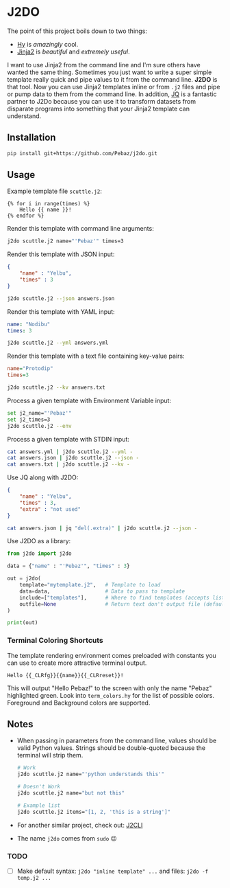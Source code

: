 # J2DO

The point of this project boils down to two things:

* [Hy](http://docs.hylang.org/en/stable/) is *amazingly* cool.
* [Jinja2](<http://jinja.pocoo.org/>) is *beautiful* and *extremely useful*.

I want to use Jinja2 from the command line and I'm sure others have wanted the same thing.  Sometimes you just want to write a super simple template really quick and pipe values to it from the command line.  **J2DO** is that tool.  Now you can use Jinja2 templates inline or from `.j2` files and pipe or pump data to them from the command line.  In addition, [JQ](<https://stedolan.github.io/jq/>) is a fantastic partner to J2Do because you can use it to transform datasets from disparate programs into something that your Jinja2 template can understand.

## Installation

```bash
pip install git+https://github.com/Pebaz/j2do.git
```

## Usage

Example template file `scuttle.j2`:

```jinja2
{% for i in range(times) %}
    Hello {{ name }}!
{% endfor %}
```

Render this template with command line arguments:

```bash
j2do scuttle.j2 name="'Pebaz'" times=3
```

Render this template with JSON input:

```json
{
    "name" : "Yelbu",
    "times" : 3
}
```

```sh
j2do scuttle.j2 --json answers.json
```

Render this template with YAML input:

```yaml
name: "Nodibu"
times: 3
```

```sh
j2do scuttle.j2 --yml answers.yml
```

Render this template with a text file containing key-value pairs:

```ini
name="Protodip"
times=3
```

```bash
j2do scuttle.j2 --kv answers.txt
```

Process a given template with Environment Variable input:

```sh
set j2_name="'Pebaz'"
set j2_times=3
j2do scuttle.j2 --env
```

Process a given template with STDIN input:

```bash
cat answers.yml | j2do scuttle.j2 --yml -
cat answers.json | j2do scuttle.j2 --json -
cat answers.txt | j2do scuttle.j2 --kv -
```

Use JQ along with J2DO:

```json
{
    "name" : "Yelbu",
    "times" : 3,
    "extra" : "not used"
}
```

```bash
cat answers.json | jq "del(.extra)" | j2do scuttle.j2 --json -
```

Use J2DO as a library:

```python
from j2do import j2do

data = {"name" : "'Pebaz'", "times" : 3}

out = j2do(
    template="mytemplate.j2",   # Template to load
    data=data,                  # Data to pass to template
    include=["templates"],      # Where to find templates (accepts list)
    outfile=None                # Return text don't output file (defaults to None)
)

print(out)
```

### Terminal Coloring Shortcuts

The template rendering environment comes preloaded with constants you can use to create more attractive terminal output.

```jinja2
Hello {{_CLRfg}}{{name}}{{_CLRreset}}!
```

This will output "Hello Pebaz!" to the screen with only the name "Pebaz" highlighted green.  Look into `term_colors.hy` for the list of possible colors.  Foreground and Background colors are supported.

## Notes

* When passing in parameters from the command line, values should be valid Python values.  Strings should be double-quoted because the terminal will strip them.

  ```bash
  # Work
  j2do scuttle.j2 name="'python understands this'"
  
  # Doesn't Work
  j2do scuttle.j2 name="but not this"
  
  # Example list
  j2do scuttle.j2 items="[1, 2, 'this is a string']"
  ```

* For another similar project, check out:  [J2CLI](https://github.com/kolypto/j2cli)

* The name `j2do` comes from `sudo` 😉

### TODO

- [ ] Make default syntax: `j2do "inline template" ...` and files: `j2do -f temp.j2 ...`